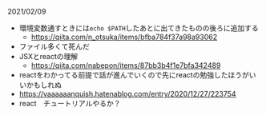 2021/02/09
- 環境変数通すときには`echo $PATH`したあとに出てきたものの後ろに追加する
  - https://qiita.com/n_otsuka/items/bfba784f37a98a93062
- ファイル多くて死んだ
- JSXとreactの理解
  - https://qiita.com/nabepon/items/87bb3b4f1e7bfa342489
- reactをわかってる前提で話が進んでいくので先にreactの勉強したほうがいいかもしれぬ
- https://vaaaaaanquish.hatenablog.com/entry/2020/12/27/223754
- react　チュートリアルやるか？